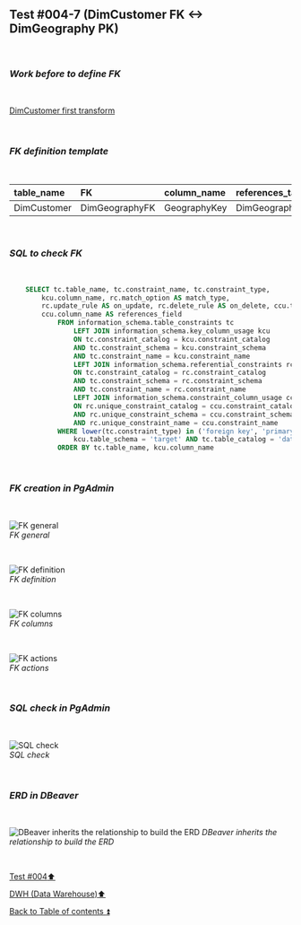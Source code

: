 ## Test #004-7 (DimCustomer FK <-> DimGeography PK)  

<p><br></p>

### **_Work before to define FK_**  

<p><br></p>

[DimCustomer first transform](../dbo.DimCustomer.md)

<p><br></p>

### **_FK definition template_**  

<p><br></p> 

| table_name        | FK             | column_name  | references_table | PK                | references_field | match_type | on_delete | on_update |
| :---------------- | :------------- | :----------- | :--------------- | :---------------- | :--------------- | :--------- | :-------: | :-------: |
| DimCustomer       | DimGeographyFK | GeographyKey | DimGeography     | DimGeography_pkey | GeographyKey     | full       | X         | X         |

<p><br></p>

### **_SQL to check FK_**  

<p><br></p>

````SQL 
	SELECT tc.table_name, tc.constraint_name, tc.constraint_type, 
		kcu.column_name, rc.match_option AS match_type, 
		rc.update_rule AS on_update, rc.delete_rule AS on_delete, ccu.table_name AS references_table,
		ccu.column_name AS references_field
			FROM information_schema.table_constraints tc
				LEFT JOIN information_schema.key_column_usage kcu
				ON tc.constraint_catalog = kcu.constraint_catalog
				AND tc.constraint_schema = kcu.constraint_schema
				AND tc.constraint_name = kcu.constraint_name
				LEFT JOIN information_schema.referential_constraints rc
				ON tc.constraint_catalog = rc.constraint_catalog
				AND tc.constraint_schema = rc.constraint_schema
				AND tc.constraint_name = rc.constraint_name
				LEFT JOIN information_schema.constraint_column_usage ccu
				ON rc.unique_constraint_catalog = ccu.constraint_catalog
				AND rc.unique_constraint_schema = ccu.constraint_schema
				AND rc.unique_constraint_name = ccu.constraint_name
			WHERE lower(tc.constraint_type) in ('foreign key', 'primary key') AND
				kcu.table_schema = 'target' AND tc.table_catalog = 'datawarehouse' AND tc.table_name = 'DimCustomer'
			ORDER BY tc.table_name, kcu.column_name
````

<p><br></p>

### **_FK creation in PgAdmin_**

<p><br></p>

![FK general](https://i.imgur.com/GrIf93k.png)  
_FK general_  

<p><br></p>

![FK definition](https://i.imgur.com/YMisv2t.png)  
_FK definition_  

<p><br></p>

![FK columns](https://i.imgur.com/fj6sk0X.png)  
_FK columns_  

<p><br></p>

![FK actions](https://i.imgur.com/hs0zw7R.png)  
_FK actions_  

<p><br></p>

### **_SQL check in PgAdmin_**

<p><br></p>

![SQL check](https://i.imgur.com/97cTrP7.png)  
_SQL check_  

<p><br></p>

### **_ERD in DBeaver_**  

<p><br></p>

![DBeaver inherits the relationship to build the ERD](https://i.imgur.com/rQZTWTO.png)
_DBeaver inherits the relationship to build the ERD_

<p><br></p>

[Test #004:arrow_up:](t004.md)  

[DWH (Data Warehouse):arrow_up:](../dwh.md)  

[Back to Table of contents :arrow_double_up:](../../README.md)   